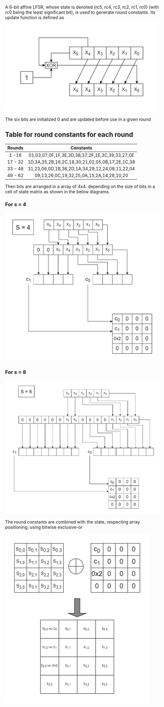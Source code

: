 A 6-bit affine LFSR, whose state is denoted (rc5, rc4, rc3, rc2, rc1, rc0)
(with rc0 being the least significant bit), is used to generate round constants. Its update
function is defined as<br />
![update function of the LFSR used in generating round constant](../images/lfsrroundconstant.jpg)

The six bits are initialized 0 and are updated before use in a given round <br />
## Table for round constants for each round
| Rounds |Constants|
| :---:  |  :---:  |
| 1 -16 | 01,03,07,0F,1F,3E,3D,3B,37,2F,1E,3C,39,33,27,0E |
|17 - 32| 1D,3A,35,2B,16,2C,18,30,21,02,05,0B,17,2E,1C,38 |
|33 - 48| 31,23,06,0D,1B,36,2D,1A,34,29,12,24,08,11,22,04 |
|49 - 62|   09,13,26,0C,19,32,25,0A,15,2A,14,28,10,20     |


Then bits are arranged in a array of 4x4. depending on the size of bits in a cell of state matrix as shown in the below diagrams.
### For s = 4
![4x4 array from the affine 6 bits for S = 4](../images/arrayformationfor4.jpg)

### For s = 8
![4x4 array from the affine 6 bits for S = 8](../images/arrayformationfor8.jpg)


The round constants are combined with the state, respecting array positioning, using
bitwise exclusive-or

![XOR with round constant](../images/xorwithroundconstant.jpg)

